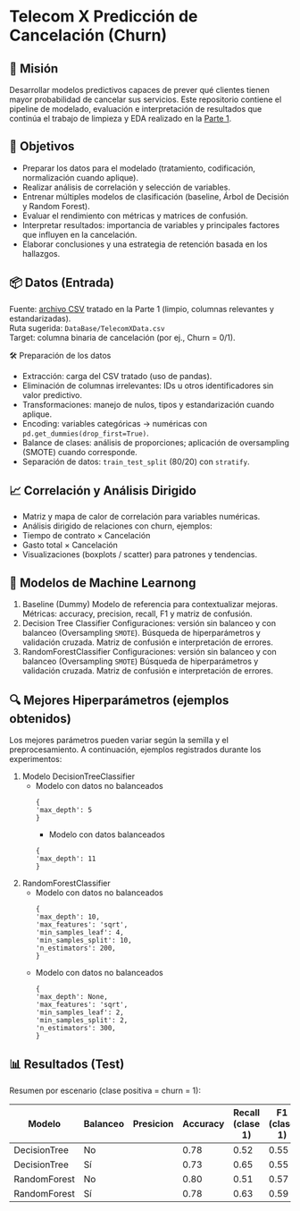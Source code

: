 # Telecom X Predicción de Cancelación (Churn)
## 🧭 Misión
Desarrollar modelos predictivos capaces de prever qué clientes tienen mayor probabilidad de cancelar sus servicios. Este repositorio contiene el pipeline de modelado, evaluación e interpretación de resultados que continúa el trabajo de limpieza y EDA realizado en la [Parte 1](https://github.com/OctavioPinoRosas/ChallengeTelecomX.git).

## 🎯 Objetivos
- Preparar los datos para el modelado (tratamiento, codificación, normalización cuando aplique).
- Realizar análisis de correlación y selección de variables.
- Entrenar múltiples modelos de clasificación (baseline, Árbol de Decisión y Random Forest).
- Evaluar el rendimiento con métricas y matrices de confusión.
- Interpretar resultados: importancia de variables y principales factores que influyen en la cancelación.
- Elaborar conclusiones y una estrategia de retención basada en los hallazgos.

## 📦 Datos (Entrada)
Fuente: [archivo CSV](https://github.com/OctavioPinoRosas/ChallengeTelecomX/blob/main/DataBase/TelecomXData.csv) tratado en la Parte 1 (limpio, columnas relevantes y estandarizadas).  
Ruta sugerida: `DataBase/TelecomXData.csv`  
Target: columna binaria de cancelación (por ej., Churn = 0/1).  

🛠️ Preparación de los datos
- Extracción: carga del CSV tratado (uso de pandas).
- Eliminación de columnas irrelevantes: IDs u otros identificadores sin valor predictivo.
- Transformaciones: manejo de nulos, tipos y estandarización cuando aplique.
- Encoding: variables categóricas → numéricas con `pd.get_dummies(drop_first=True)`.
- Balance de clases: análisis de proporciones; aplicación de oversampling (SMOTE) cuando corresponde.
- Separación de datos: `train_test_split` (80/20) con `stratify`.

## 📈 Correlación y Análisis Dirigido
- Matriz y mapa de calor de correlación para variables numéricas.
- Análisis dirigido de relaciones con churn, ejemplos:
- Tiempo de contrato × Cancelación
- Gasto total × Cancelación
- Visualizaciones (boxplots / scatter) para patrones y tendencias.

## 🧪 Modelos de  Machine Learnong
1. Baseline (Dummy)
Modelo de referencia para contextualizar mejoras. Métricas: accuracy, precision, recall, F1 y matriz de confusión.
2. Decision Tree Classifier
Configuraciones: versión sin balanceo y con balanceo (Oversampling `SMOTE`).
Búsqueda de hiperparámetros y validación cruzada.
Matriz de confusión e interpretación de errores.
3. RandomForestClassifier
Configuraciones: versión sin balanceo y con balanceo (Oversampling `SMOTE`)
Búsqueda de hiperparámetros y validación cruzada.
Matriz de confusión e interpretación de errores.

## 🔍 Mejores Hiperparámetros (ejemplos obtenidos)
Los mejores parámetros pueden variar según la semilla y el preprocesamiento. A continuación, ejemplos registrados durante los experimentos:
1. Modelo DecisionTreeClassifier
    - Modelo con datos no balanceados
        ```
        {
        'max_depth': 5
        }
        ```
        - Modelo con datos balanceados
        ```
        {
        'max_depth': 11
        }
        ```
2. RandomForestClassifier
    - Modelo con datos no balanceados
        ```
        {
        'max_depth': 10,
        'max_features': 'sqrt',
        'min_samples_leaf': 4,
        'min_samples_split': 10,
        'n_estimators': 200,
        }
        ```
    - Modelo con datos no balanceados
        ```
        {
        'max_depth': None,
        'max_features': 'sqrt',
        'min_samples_leaf': 2,
        'min_samples_split': 2,
        'n_estimators': 300,
        }
        ```
## 📊 Resultados (Test)

Resumen por escenario (clase positiva = churn = 1):

|Modelo	      |Balanceo |Presicion |Accuracy |Recall (clase 1) | F1 (clase 1)|
|-------------|---------|----------|---------|-----------------|-------------|        
|DecisionTree | No      || 0.78	  |0.52	            |0.55 |
|DecisionTree |	Sí      || 0.73	  |0.65	            |0.55|
|RandomForest |	No      || 0.80	  |0.51	            |0.57|
|RandomForest |	Sí      || 0.78	  |0.63	            |0.59|